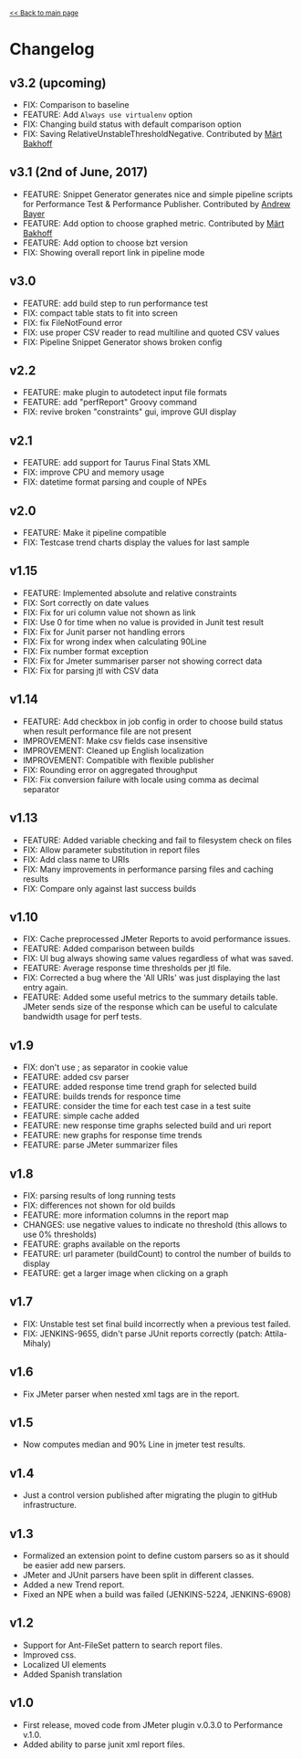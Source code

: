 <small>[<< Back to main page](./)</small>
# Changelog 

## v3.2 (upcoming)
- FIX: Comparison to baseline
- FEATURE: Add `Always use virtualenv` option
- FIX: Changing build status with default comparison option
- FIX: Saving RelativeUnstableThresholdNegative. Contributed by [Märt Bakhoff](https://github.com/mbakhoff)

## v3.1 (2nd of June, 2017)
- FEATURE: Snippet Generator generates nice and simple pipeline scripts for Performance Test & Performance Publisher. Contributed by [Andrew Bayer](https://github.com/abayer)
- FEATURE: Add option to choose graphed metric. Contributed by [Märt Bakhoff](https://github.com/mbakhoff)
- FEATURE: Add option to choose bzt version
- FIX: Showing overall report link in pipeline mode

## v3.0

- FEATURE: add build step to run performance test
- FIX: compact table stats to fit into screen
- FIX: fix FileNotFound error
- FIX: use proper CSV reader to read multiline and quoted CSV values
- FIX: Pipeline Snippet Generator shows broken config

## v2.2
- FEATURE: make plugin to autodetect input file formats
- FEATURE: add "perfReport" Groovy command
- FIX: revive broken "constraints" gui, improve GUI display

## v2.1
- FEATURE: add support for Taurus Final Stats XML
- FIX: improve CPU and memory usage
- FIX: datetime format parsing and couple of NPEs

## v2.0
- FEATURE: Make it pipeline compatible 
- FIX: Testcase trend charts display the values for last sample

## v1.15
- FEATURE: Implemented absolute and relative constraints
- FIX: Sort correctly on date values
- FIX: Fix for uri column value not shown as link
- FIX: Use 0 for time when no value is provided in Junit test result
- FIX: Fix for Junit parser not handling errors
- FIX: Fix for wrong index when calculating 90Line
- FIX: Fix number format exception
- FIX: Fix for Jmeter summariser parser not showing correct data
- FIX: Fix for parsing jtl with CSV data

## v1.14
- FEATURE: Add checkbox in job config in order to choose build status when result performance file are not present
- IMPROVEMENT: Make csv fields case insensitive
- IMPROVEMENT: Cleaned up English localization
- IMPROVEMENT: Compatible with flexible publisher
- FIX: Rounding error on aggregated throughput
- FIX: Fix conversion failure with locale using comma as decimal separator

## v1.13
- FEATURE: Added variable checking and fail to filesystem check on files
- FIX: Allow parameter substitution in report files
- FIX: Add class name to URIs
- FIX: Many improvements in performance parsing files and caching results
- FIX: Compare only against last success builds

## v1.10
- FIX: Cache preprocessed JMeter Reports to avoid performance issues.
- FEATURE: Added comparison between builds
- FIX: UI bug always showing same values regardless of what was saved.
- FEATURE: Average response time thresholds per jtl file.
- FIX: Corrected a bug where the 'All URIs' was just displaying the last entry again.
- FEATURE: Added some useful metrics to the summary details table. JMeter sends size of the response which can be useful to calculate bandwidth usage for perf tests.

## v1.9
- FIX: don't use ; as separator in cookie value
- FEATURE: added csv parser
- FEATURE: added response time trend graph for selected build
- FEATURE: builds trends for responce time
- FEATURE: consider the time for each test case in a test suite
- FEATURE: simple cache added
- FEATURE: new response time graphs selected build and uri report
- FEATURE: new graphs for response time trends
- FEATURE: parse JMeter summarizer files

## v1.8
- FIX: parsing results of long running tests
- FIX: differences not shown for old builds
- FEATURE: more information columns in the report map
- CHANGES: use negative values to indicate no threshold (this allows to use 0% thresholds)
- FEATURE: graphs available on the reports
- FEATURE: url parameter (buildCount) to control the number of builds to display
- FEATURE: get a larger image when clicking on a graph

## v1.7
- FIX: Unstable test set final build incorrectly when a previous test failed.
- FIX: JENKINS-9655, didn't parse JUnit reports correctly (patch: Attila-Mihaly)

## v1.6
- Fix JMeter parser when nested xml tags are in the report.

## v1.5
- Now computes median and 90% Line in jmeter test results.

## v1.4
- Just a control version published after migrating the plugin to gitHub infrastructure.

## v1.3
- Formalized an extension point to define custom parsers so as it should be easier add new parsers.
- JMeter and JUnit parsers have been split in different classes.
- Added a new Trend report.
- Fixed an NPE when a build was failed (JENKINS-5224, JENKINS-6908)

## v1.2
- Support for Ant-FileSet pattern to search  report files.
- Improved css.
- Localized UI elements
- Added Spanish translation

## v1.0
- First release, moved code from JMeter plugin  v.0.3.0 to Performance v.1.0.
- Added ability to parse junit xml report files.